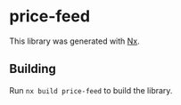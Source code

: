 # price-feed

This library was generated with [Nx](https://nx.dev).

## Building

Run `nx build price-feed` to build the library.
